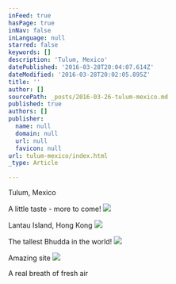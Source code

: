 ```yaml
---
inFeed: true
hasPage: true
inNav: false
inLanguage: null
starred: false
keywords: []
description: 'Tulum, Mexico'
datePublished: '2016-03-28T20:04:07.614Z'
dateModified: '2016-03-28T20:02:05.895Z'
title: ''
author: []
sourcePath: _posts/2016-03-26-tulum-mexico.md
published: true
authors: []
publisher:
  name: null
  domain: null
  url: null
  favicon: null
url: tulum-mexico/index.html
_type: Article

---
```

Tulum, Mexico

A little taste - more to come!
![](https://the-grid-user-content.s3-us-west-2.amazonaws.com/378957ac-c5d8-449a-9ede-f81018cbf454.gif)

Lantau Island, Hong Kong
![](https://the-grid-user-content.s3-us-west-2.amazonaws.com/65a1b28f-f58c-4f6d-ab13-ee34feb7b309.jpg)

The tallest Bhudda in the world!
![](https://the-grid-user-content.s3-us-west-2.amazonaws.com/f0121cfb-7dcb-4a61-999e-781d9ab18981.jpg)

Amazing site ![](https://the-grid-user-content.s3-us-west-2.amazonaws.com/fb136e77-a9ad-4ecf-99ac-3e32bd50208e.jpg)

A real breath of fresh air